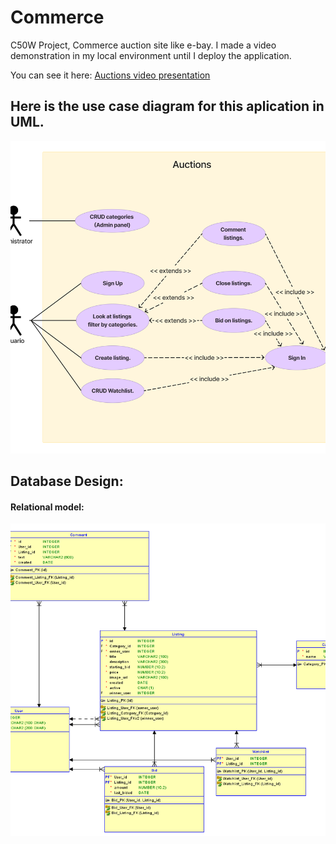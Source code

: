 # Commerce
C50W Project, Commerce auction site like e-bay. I made a video demonstration in my local environment until I deploy the application.

You can see it here: <a href="https://www.youtube.com/watch?v=H1UpbGSvrrA" target="_blank">Auctions video presentation</a> 

## Here is the use case diagram for this aplication in UML. 
<img style="height: 500px; object-fit: cover;" src="https://github.com/AlejandroFerrera/Commerce/blob/master/Auctions%20use%20cases..png" />


## Database Design:

#### Relational model:
<img style="height: 500px; object-fit: cover;" src="https://github.com/AlejandroFerrera/Commerce/blob/master/Database%20design.png" />

